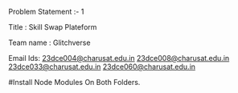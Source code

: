 Problem Statement :- 1

Title : Skill Swap Plateform

Team name : Glitchverse

Email Ids:
23dce004@charusat.edu.in
23dce008@charusat.edu.in
23dce033@charusat.edu.in
23dce060@charusat.edu.in

#Install Node Modules On Both Folders.
